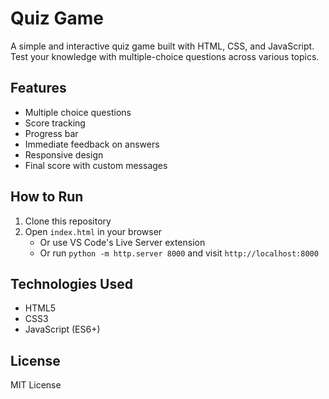 # Quiz Game

A simple and interactive quiz game built with HTML, CSS, and JavaScript. Test your knowledge with multiple-choice questions across various topics.

## Features

- Multiple choice questions
- Score tracking
- Progress bar
- Immediate feedback on answers
- Responsive design
- Final score with custom messages

## How to Run

1. Clone this repository
2. Open `index.html` in your browser
   - Or use VS Code's Live Server extension
   - Or run `python -m http.server 8000` and visit `http://localhost:8000`

## Technologies Used

- HTML5
- CSS3
- JavaScript (ES6+)

## License

MIT License
